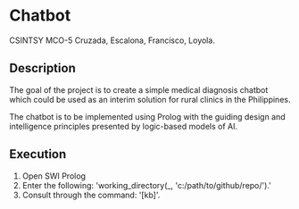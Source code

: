 # Chatbot
CSINTSY MCO-5
Cruzada, Escalona, Francisco, Loyola.
## Description
The goal of the project is to create a simple medical diagnosis chatbot which could be used as an interim solution for rural clinics in the Philippines.

The chatbot is to be implemented using Prolog with the guiding design and intelligence principles presented by logic-based models of AI.
## Execution
1. Open SWI Prolog 
2. Enter the following: 'working_directory(_, 'c:/path/to/github/repo/').'
3. Consult through the command: '[kb]'.
